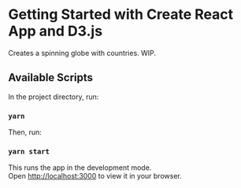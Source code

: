 # Getting Started with Create React App and D3.js

Creates a spinning globe with countries. WIP.

## Available Scripts

In the project directory, run:

### `yarn `

Then, run:

### `yarn start `

This runs the app in the development mode.\
Open [http://localhost:3000](http://localhost:3000) to view it in your browser.
 

